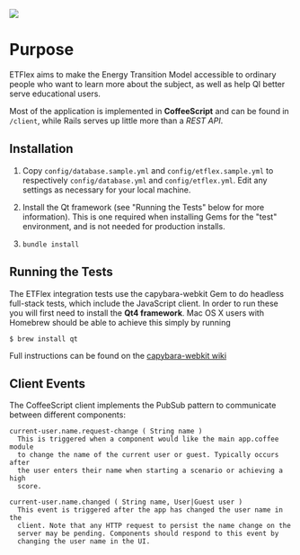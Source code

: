 ![](http://f.cl.ly/items/1Y1K1Q0I1H1l2D1n1A24/Screen%20Shot%202013-07-09%20at%209.55.30%20AM.png)

# Purpose

ETFlex aims to make the Energy Transition Model accessible to ordinary people
who want to learn more about the subject, as well as help QI better serve
educational users.

Most of the application is implemented in **CoffeeScript** and can be found in
`/client`, while Rails serves up little more than a *REST API*.

## Installation


 1. Copy `config/database.sample.yml` and `config/etflex.sample.yml` to respectively 
    `config/database.yml` and `config/etflex.yml`. Edit any settings
    as necessary for your local machine.

 2. Install the Qt framework (see "Running the Tests" below for more
    information). This is one required when installing Gems for the "test"
    environment, and is not needed for production installs.

 3. `bundle install`

## Running the Tests

The ETFlex integration tests use the capybara-webkit Gem to do headless
full-stack tests, which include the JavaScript client. In order to run these
you will first need to install the **Qt4 framework**. Mac OS X users with
Homebrew should be able to achieve this simply by running

  `$ brew install qt`

Full instructions can be found on the [capybara-webkit wiki](https://github.com/thoughtbot/capybara-webkit/wiki/Installing-QT)

## Client Events

The CoffeeScript client implements the PubSub pattern to communicate between
different components:

    current-user.name.request-change ( String name )
      This is triggered when a component would like the main app.coffee module
      to change the name of the current user or guest. Typically occurs after
      the user enters their name when starting a scenario or achieving a high
      score.

    current-user.name.changed ( String name, User|Guest user )
      This event is triggered after the app has changed the user name in the
      client. Note that any HTTP request to persist the name change on the
      server may be pending. Components should respond to this event by
      changing the user name in the UI.
